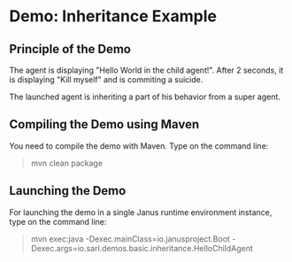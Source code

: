 Demo: Inheritance Example
=========================

## Principle of the Demo

The agent is displaying "Hello World in the child agent!".
After 2 seconds, it is displaying "Kill myself" and 
is commiting a suicide.

The launched agent is inheriting a part of his behavior from
a super agent.

## Compiling the Demo using Maven

You need to compile the demo with Maven. Type on the command
line:

> mvn clean package

## Launching the Demo

For launching the demo in a single Janus runtime environment
instance, type on the command line:

> mvn exec:java
>     -Dexec.mainClass=io.janusproject.Boot
>     -Dexec.args=io.sarl.demos.basic.inheritance.HelloChildAgent
